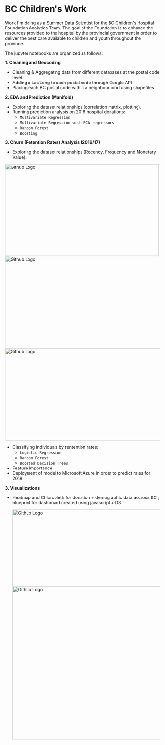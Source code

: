 # BC Children's Work

Work I'm doing as a Summer Data Scientist for the BC Children's Hospital Foundation Analytics Team. The goal of the Foundation is to enhance the resources provided to the hospital by the provincial government in order to deliver the best care available to children and youth throughout the province. 

The jupyter notebooks are organized as follows:

**1. Cleaning and Geocoding**
  - Cleaning & Aggregating data from different databases at the postal code level 
  - Adding a Lat/Long to each postal code through Google API 
  - Placing each BC postal code within a neighbourhood using shapefiles 
  
**2. EDA and Prediction (Manifold)** 
   - Exploring the dataset relationships (correlation matrix, plotting). 
   - Running prediction analysis on 2016 hospital donations: 
      * `Multivariate Regression` 
      * `Multivariate Regression with PCA regressors`
      * `Random Forest` 
      * `Boosting`

**3. Churn (Retention Rates) Analysis (2016/17)**
   - Exploring the dataset relationships (Recency, Frequency and Monetary Value). 
   <img src="https://github.com/elbagn/BC_Childrens_Work/blob/master/churn.png" width="500" height="300" title="Github Logo">
   <img src="https://github.com/elbagn/BC_Childrens_Work/blob/master/Rec_Freq.png" width="700" height="300" title="Github Logo">
    <img src="https://github.com/elbagn/BC_Childrens_Work/blob/master/2016don_Freq_1.png" width="700" height="300" title="Github Logo">  
    
   - Classifying individuals by rentention rates: 
      * `Logistic Regression` 
      * `Random Forest`
      * `Boosted Decision Trees`
   - Feature Importance    
   - Deployment of model to Microsoft Azure in order to predict rates for 2018

**3. Visualizations**
  - Heatmap and Chloropleth for donation + demographic data accross BC ; blueprint for dashboard created using javascript + D3
  
     <img src="https://github.com/elbagn/BC_Childrens_Work/blob/master/Vancouver_heatmap.PNG" width="800" height="250" title="Github Logo">
     <img src="https://github.com/elbagn/BC_Childrens_Work/blob/master/chloropleth_all_bc_1.PNG" width="800" height="500" title="Github Logo">
